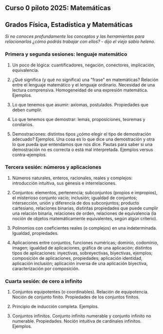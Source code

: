 ## Curso 0 piloto 2025: Matemáticas 
## Grados Física, Estadística y Matemáticas

<!--LTeX: language=es -->

*Si no conoces profundamente los conceptos y las herramientas para relacionarlos ¿cómo podrás trabajar con ellos? - dijo el viejo sabio heleno.*

### Primera y segunda sesiones: lenguaje matemático

1. Un poco de lógica: cuantificadores, negación, conectores,
    implicación, equivalencia.

2. ¿Qué significa (y qué no significa) una "frase" en matemáticas?  Relación entre el lenguaje matemático y el lenguaje ordinario. Necesidad de una lectura comprensiva. Homogeneidad de una expresión matemática. Ejemplos.

3. Lo que tenemos que asumir: axiomas, postulados. Propiedades que deben cumplir.

4. Lo que tenemos que demostrar: lemas, proposiciones, teoremas y corolarios.

5. Demostraciones: distintos tipos ¿cómo elegir el tipo de demostración adecuado? Ejemplos. Una cosa es lo que dice una demostración y otra lo que pueda que entendamos que nos dice. Pautas para saber si una demostración no es correcta o está mal interpretada. Ejemplos versus contra-ejemplos.

### Tercera sesión: números y aplicaciones

1. Números naturales, enteros, racionales, reales y complejos:
    introducción intuitiva, sus génesis e interrelaciones.

2. Conjuntos: elementos, pertenencia; subconjuntos (propios e impropios), el misterioso conjunto vacío; inclusión; igualdad de conjuntos; intersección, unión y diferencia de dos subconjuntos; producto cartesiano, relaciones binarias, distintas propiedades que puede cumplir una relación binaria, relaciones de orden, relaciones de equivalencia (la noción de objetos matemáticamente equivalentes, según algún criterio).

3. Polinomios con coeficientes reales (o complejos) en una indeterminada. Igualdad, propiedades.

4. Aplicaciones entre conjuntos, funciones numéricas; dominio, codominio, imagen; igualdad de aplicaciones, gráfica de una aplicación; distintos tipos de aplicaciones: inyectivas, sobreyectivas, biyectivas, ejemplos; composición de aplicaciones, propiedades; aplicación identidad, aplicación inclusión; aplicación inversa de una aplicación biyectiva, caracterización por composición.

### Cuarta sesión: de cero a infinito

1. Conjuntos equipotentes (o coordinables). Relación de equipotencia. Noción de conjunto finito. Propiedades de los conjuntos finitos.

2. Principio de inducción completa. Ejemplos.

3. Conjuntos infinitos. Conjunto infinito numerable y conjunto infinito no numerable. Propiedades. Noción intuitiva de cardinales infinitos. Ejemplos.
